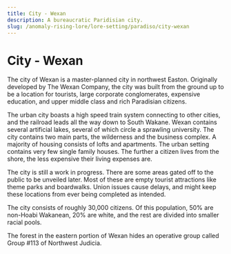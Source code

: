 ```yaml
---
title: City - Wexan 
description: A bureaucratic Paridisian city.
slug: /anomaly-rising-lore/lore-setting/paradiso/city-wexan
---
```


# City - Wexan

The city of Wexan is a master-planned city in northwest Easton. Originally developed by The Wexan Company, the city was built from the ground up to be a location for tourists, large corporate conglomerates, expensive education, and upper middle class and rich Paradisian citizens.

The urban city boasts a high speed train system connecting to other cities, and the railroad leads all the way down to South Wakane. Wexan contains several artificial lakes, several of which circle a sprawling university. The city contains two main parts, the wilderness and the business complex. A majority of housing consists of lofts and apartments. The urban setting contains very few single family houses. The further a citizen lives from the shore, the less expensive their living expenses are.

The city is still a work in progress. There are some areas gated off to the public to be unveiled later. Most of these are empty tourist attractions like theme parks and boardwalks. Union issues cause delays, and might keep these locations from ever being completed as intended.

The city consists of roughly 30,000 citizens. Of this population, 50% are non-Hoabi Wakanean, 20% are white, and the rest are divided into smaller racial pools.

The forest in the eastern portion of Wexan hides an operative group called Group #113 of Northwest Judicia.